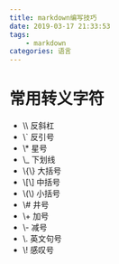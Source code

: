 ```yaml
---
title: markdown编写技巧
date: 2019-03-17 21:33:53
tags:
	- markdown
categories: 语言
---
```

# 常用转义字符
+ \\\ 反斜杠  
+ \\` 反引号  
+ \\* 星号  
+ \\_ 下划线  
+ \\{\\} 大括号  
+ \\[\\] 中括号  
+ \\(\\) 小括号  
+ \\# 井号  
+ \\+ 加号  
+ \\- 减号  
+ \\. 英文句号  
+ \\! 感叹号  
